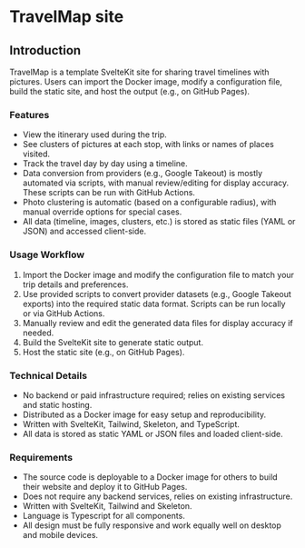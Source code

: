 # TravelMap site

## Introduction

TravelMap is a template SvelteKit site for sharing travel timelines with pictures. Users can import the Docker image, modify a configuration file, build the static site, and host the output (e.g., on GitHub Pages).

### Features

* View the itinerary used during the trip.
* See clusters of pictures at each stop, with links or names of places visited.
* Track the travel day by day using a timeline.
* Data conversion from providers (e.g., Google Takeout) is mostly automated via scripts, with manual review/editing for display accuracy. These scripts can be run with GitHub Actions.
* Photo clustering is automatic (based on a configurable radius), with manual override options for special cases.
* All data (timeline, images, clusters, etc.) is stored as static files (YAML or JSON) and accessed client-side.

### Usage Workflow

1. Import the Docker image and modify the configuration file to match your trip details and preferences.
2. Use provided scripts to convert provider datasets (e.g., Google Takeout exports) into the required static data format. Scripts can be run locally or via GitHub Actions.
3. Manually review and edit the generated data files for display accuracy if needed.
4. Build the SvelteKit site to generate static output.
5. Host the static site (e.g., on GitHub Pages).

### Technical Details

* No backend or paid infrastructure required; relies on existing services and static hosting.
* Distributed as a Docker image for easy setup and reproducibility.
* Written with SvelteKit, Tailwind, Skeleton, and TypeScript.
* All data is stored as static YAML or JSON files and loaded client-side.

### Requirements

* The source code is deployable to a Docker image for others to build their website and deploy it to GitHub Pages.
* Does not require any backend services, relies on existing infrastructure.
* Written with SvelteKit, Tailwind and Skeleton.
* Language is Typescript for all components.
* All design must be fully responsive and work equally well on desktop and mobile devices.


